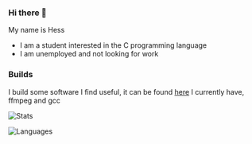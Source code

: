 ### Hi there 👋

<!--
**hrlou/hrlou** is a ✨ _special_ ✨ repository because its `README.md` (this file) appears on your GitHub profile.

Here are some ideas to get you started:

- 🔭 I’m currently working on ...
- 🌱 I’m currently learning ...
- 👯 I’m looking to collaborate on ...
- 🤔 I’m looking for help with ...
- 💬 Ask me about ...
- 📫 How to reach me: ...
- 😄 Pronouns: ...
- ⚡ Fun fact: ...
-->
My name is Hess 
- I am a student interested in the C programming language
- I am unemployed and not looking for work

### Builds
I build some software I find useful, it can be found [here](https://dump.hral.xyz/builds)
I currently have, ffmpeg and gcc


![Stats](https://github-readme-stats.vercel.app/api?username=hrlou&show_icons=true&theme=dark)

![Languages](https://github-readme-stats.vercel.app/api/top-langs/?username=hrlou&show_icons=true&theme=dark&layout=compact)
